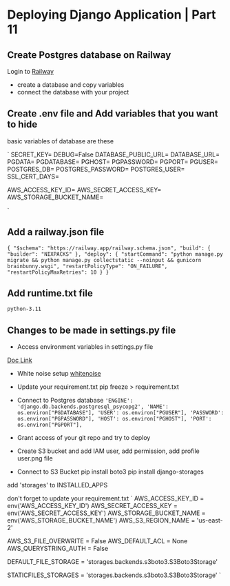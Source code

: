 # Deploying Django Application | Part 11

## Create Postgres database on Railway
Login to [Railway](https://railway.app?referralCode=4hWimF)
- create a database and copy variables 
- connect the database with your project


## Create .env file and Add variables that you want to hide

basic variables of database are these

`
SECRET_KEY=
DEBUG=False
DATABASE_PUBLIC_URL=
DATABASE_URL=
PGDATA=
PGDATABASE=
PGHOST=
PGPASSWORD=
PGPORT=
PGUSER=
POSTGRES_DB=
POSTGRES_PASSWORD=
POSTGRES_USER=
SSL_CERT_DAYS=

AWS_ACCESS_KEY_ID=
AWS_SECRET_ACCESS_KEY=
AWS_STORAGE_BUCKET_NAME=

`

## Add a railway.json file 

`
{
    "$schema": "https://railway.app/railway.schema.json",
    "build": {
        "builder": "NIXPACKS"
    },
    "deploy": {
        "startCommand": "python manage.py migrate && python manage.py collectstatic --noinput && gunicorn brainbunny.wsgi",
        "restartPolicyType": "ON_FAILURE",
        "restartPolicyMaxRetries": 10
    }
}
`

## Add runtime.txt file

`
python-3.11
`

## Changes to be made in settings.py file

- Access environment variables in settings.py file

[Doc Link](https://pypi.org/project/django-environ/)

- White noise setup
[whitenoise](https://pypi.org/project/whitenoise/)

- Update your requirement.txt
pip freeze > requirement.txt

- Connect to Postgres database
`
'ENGINE': 'django.db.backends.postgresql_psycopg2',
'NAME': os.environ["PGDATABASE"],
'USER': os.environ["PGUSER"],
'PASSWORD': os.environ["PGPASSWORD"],
'HOST': os.environ["PGHOST"],
'PORT': os.environ["PGPORT"],
`

- Grant access of your git repo and try to deploy


- Create S3 bucket and add IAM user, add permission, add profile user.png file 

- Connect to S3 Bucket
pip install boto3
pip install django-storages

add 'storages' to INSTALLED_APPS

don't forget to update your requirement.txt
`
AWS_ACCESS_KEY_ID = env('AWS_ACCESS_KEY_ID')
AWS_SECRET_ACCESS_KEY = env('AWS_SECRET_ACCESS_KEY')
AWS_STORAGE_BUCKET_NAME = env('AWS_STORAGE_BUCKET_NAME')
AWS_S3_REGION_NAME = 'us-east-2' 

AWS_S3_FILE_OVERWRITE = False
AWS_DEFAULT_ACL = None
AWS_QUERYSTRING_AUTH = False

DEFAULT_FILE_STORAGE = 'storages.backends.s3boto3.S3Boto3Storage'

STATICFILES_STORAGES = 'storages.backends.s3boto3.S3Boto3Storage'
`